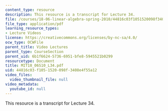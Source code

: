 ```yaml
---
content_type: resource
description: This resource is a transcript for Lecture 34.
file: /courses/18-06-linear-algebra-spring-2010/44816c03f1051520098f3408e4f55a12_MIT18_06S10_L34.pdf
file_type: application/pdf
learning_resource_types:
- Lecture Videos
license: https://creativecommons.org/licenses/by-nc-sa/4.0/
ocw_type: OCWFile
parent_title: Video Lectures
parent_type: CourseSection
parent_uid: 6b1f6624-5736-6951-bfe8-5945521b0299
resourcetype: Document
title: MIT18_06S10_L34.pdf
uid: 44816c03-f105-1520-098f-3408e4f55a12
video_files:
  video_thumbnail_file: null
video_metadata:
  youtube_id: null
---
```

This resource is a transcript for Lecture 34.